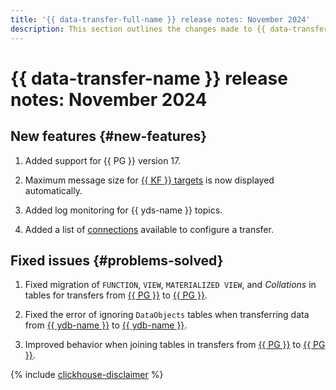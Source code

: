 ```yaml
---
title: '{{ data-transfer-full-name }} release notes: November 2024'
description: This section outlines the changes made to {{ data-transfer-name }} in November 2024.
---
```


# {{ data-transfer-name }} release notes: November 2024

## New features {#new-features}

1. Added support for {{ PG }} version 17.

1. Maximum message size for [{{ KF }} targets](../operations/endpoint/target/kafka.md) is now displayed automatically.


1. Added log monitoring for {{ yds-name }} topics.

1. Added a list of [connections](../../metadata-hub/concepts/connection-manager.md) available to configure a transfer.


## Fixed issues {#problems-solved}

1. Fixed migration of `FUNCTION`, `VIEW`, `MATERIALIZED VIEW`, and _Collations_ in tables for transfers from [{{ PG }}](../operations/endpoint/source/postgresql.md) to [{{ PG }}](../operations/endpoint/target/postgresql.md).

1. Fixed the error of ignoring `DataObjects` tables when transferring data from [{{ ydb-name }}](../operations/endpoint/source/ydb.md) to [{{ ydb-name }}](../operations/endpoint/target/yandex-database.md).

1. Improved behavior when joining tables in transfers from [{{ PG }}](../operations/endpoint/source/postgresql.md) to [{{ PG }}](../operations/endpoint/target/postgresql.md).


{% include [clickhouse-disclaimer](../../_includes/clickhouse-disclaimer.md) %}